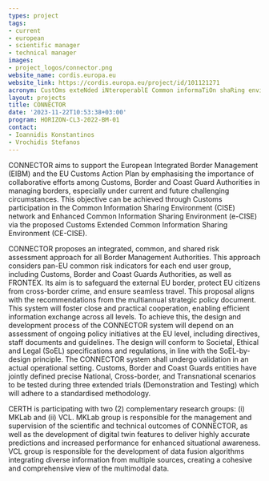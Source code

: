 ```yaml
---
types: project
tags:
- current
- european
- scientific manager 
- technical manager
images:
- project_logos/connector.png
website_name: cordis.europa.eu
website_link: https://cordis.europa.eu/project/id/101121271
acronym: CustOms exteNded iNteroperablE Common informaTiOn shaRing environment
layout: projects
title: CONNECTOR
date: '2023-11-22T10:53:38+03:00'
program: HORIZON-CL3-2022-BM-01
contact: 
- Ioannidis Konstantinos
- Vrochidis Stefanos
---
```

<p>
CONNECTOR aims to support the European Integrated Border Management (EIBM) and the EU Customs Action Plan by emphasising the importance of collaborative efforts among Customs, Border and Coast Guard Authorities in managing borders, especially under current and future challenging circumstances. This objective can be achieved through Customs participation in the Common Information Sharing Environment (CISE) network and Enhanced Common Information Sharing Environment (e-CISE) via the proposed Customs Extended Common Information Sharing Environment (CE-CISE).
</p>
<p>
CONNECTOR proposes an integrated, common, and shared risk assessment approach for all Border Management Authorities. This approach considers pan-EU common risk indicators for each end user group, including Customs, Border and Coast Guards Authorities, as well as FRONTEX. Its aim is to safeguard the external EU border, protect EU citizens from cross-border crime, and ensure seamless travel. This proposal aligns with the recommendations from the multiannual strategic policy document. This system will foster close and practical cooperation, enabling efficient information exchange across all levels. To achieve this, the design and development process of the CONNECTOR system will depend on an assessment of ongoing policy initiatives at the EU level, including directives, staff documents and guidelines. The design will conform to Societal, Ethical and Legal (SoEL) specifications and regulations, in line with the SoEL-by-design principle. The CONNECTOR system shall undergo validation in an actual operational setting. Customs, Border and Coast Guards entities have jointly defined precise National, Cross-border, and Transnational scenarios to be tested during three extended trials (Demonstration and Testing) which will adhere to a standardised methodology.
</p>
<p>
CERTH is participating with two (2) complementary research groups: (i) MKLab and (ii) VCL. MKLab group is responsible for the management and supervision of the scientific and technical outcomes of CONNECTOR, as well as the development of digital twin features to deliver highly accurate predictions and increased performance for enhanced situational awareness. VCL group is responsible for the development of data fusion algorithms integrating diverse information from multiple sources, creating a cohesive and comprehensive view of the multimodal data.
</p>